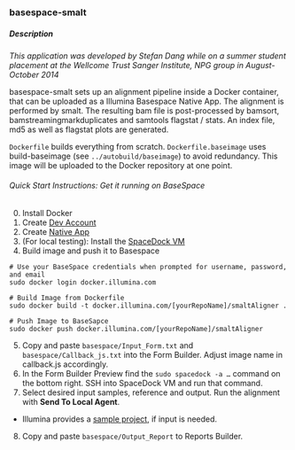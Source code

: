### basespace-smalt

##### Description
*This application was developed by Stefan Dang while on a summer student placement at the Wellcome Trust Sanger Institute, NPG group in August-October 2014*

basespace-smalt sets up an alignment pipeline inside a Docker container, that can be uploaded as a Illumina Basespace Native App. The alignment is performed by smalt. The resulting bam file is post-processed by bamsort, bamstreamingmarkduplicates and samtools flagstat / stats. An index file, md5 as well as flagstat plots are generated.

`Dockerfile` builds everything from scratch.
`Dockerfile.baseimage` uses build-baseimage (see `../autobuild/baseimage`) to avoid redundancy. This image will be uploaded to the Docker repository at one point.

###### Quick Start Instructions: Get it running on BaseSpace
0. Install Docker
1. Create [Dev Account](https://developer.basespace.illumina.com/)
2. Create [Native App](https://developer.basespace.illumina.com/apps/new)
3. (For local testing): Install the [SpaceDock VM](https://developer.basespace.illumina.com/docs/content/documentation/native-apps/setup-dev-environment#Instructions_for_Mac_or_Linux)
4. Build image and push it to Basespace
```
# Use your BaseSpace credentials when prompted for username, password, and email
sudo docker login docker.illumina.com

# Build Image from Dockerfile
sudo docker build -t docker.illumina.com/[yourRepoName]/smaltAligner .

# Push Image to BaseSapce
sudo docker push docker.illumina.com/[yourRepoName]/smaltAligner
```

5. Copy and paste `basespace/Input_Form.txt` and `basespace/Callback_js.txt` into the Form Builder. Adjust image name in callback.js accordingly.
6. In the Form Builder Preview find the `sudo spacedock -a …` command on the bottom right. SSH into SpaceDock VM and run that command.
7. Select desired input samples, reference and output. Run the alignment with **Send To Local Agent**.
  - Illumina provides a [sample project](https://basespace.illumina.com/s/LbRGgqcP0qTR), if input is needed.
8. Copy and paste `basespace/Output_Report` to Reports Builder.
